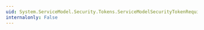 ```yaml
---
uid: System.ServiceModel.Security.Tokens.ServiceModelSecurityTokenRequirement.SupportSecurityContextCancellationProperty
internalonly: False
---
```

